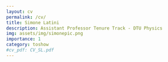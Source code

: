 ```yaml
---
layout: cv
permalink: /cv/
title: Simone Latini
description: Assistant Professor Tenure Track - DTU Physics
img: assets/img/simonepic.png
importance: 1
category: toshow
#cv_pdf: CV_SL.pdf
---
```





